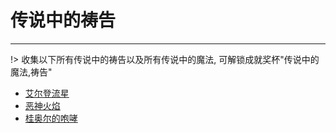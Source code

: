 # 传说中的祷告

---

!> 收集以下所有传说中的祷告以及所有传说中的魔法, 可解锁成就奖杯"传说中的魔法,祷告"

- [艾尔登流星](/game/EldenRing/Pray/Legendary/艾尔登流星.md#艾尔登流星)
- [恶神火焰](/game/EldenRing/Pray/Legendary/恶神火焰.md#恶神火焰)
- [桂奥尔的咆哮](/game/EldenRing/Pray/Legendary/桂奥尔的咆哮.md#桂奥尔的咆哮)